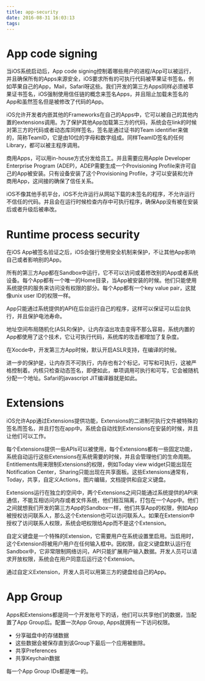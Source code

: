 ```yaml
---
title: app-security
date: 2016-08-31 16:03:13
tags:
---
```

# App code signing

当iOS系统启动后，App code
signing控制着哪些用户的进程/App可以被运行，并且确保所有的Apps来源安全，iOS要求所有的可执行代码被苹果证书签名，例如苹果自己的App，Mail，Safari呀这些。我们开发的第三方Apps同样必须被苹果证书签名，iOS强制使用信任链的概念来签名Apps，并且阻止加载未签名的App和虽然签名但是被修改了代码的App。

iOS允许开发者内嵌其他的Frameworks在自己的Apps中，它可以被自己的其他内置的extensions调用。为了保护其他App加载第三方的代码，系统会在link的时候对第三方的代码或者动态库同样签名，签名是通过证书的Team identifier来做的，简称TeamID，它是由10位的字母和数字组成。同样TeamID签名的任何Library，都可以被主程序调用。

商用Apps，可以用in-house方式分发给员工。并且需要应用Apple Developer Enterprise Program (ADEP)，ADEP需要生成一个Provisioning Profile来许可自己的App被安装。只有设备安装了这个Provisioning Profile，才可以安装和允许商用App，这间接的确保了信任关系。

iOS不像其他手机平台，iOS不允许运行从网站下载的未签名的程序，不允许运行不信任的代码。并且会在运行时候检查内存中可执行程序，确保App没有被在安装后或者升级后被串改。

# Runtime process security

在iOS
App被签名验证之后，iOS会强行使用安全机制来保护，不让其他App影响自己或者影响别的App。

所有的第三方App都在Sandbox中运行，它不可以访问或着修改别的App或者系统设备。每个App都有一个唯一的Home目录，当App被安装的时候。他们只能使用系统提供的服务来访问没有权限的部分。每个App都有一个key value pair，这就像unix user ID的权限一样。

App只能通过系统提供的API在后台运行自己的程序，这样可以保证可以后台执行，并且保护电池寿命。

地址空间布局随机化(ASLR)保护，让内存溢出攻击变得不那么容易，系统内置的App都使用了这个技术，它让可执行代码，系统库的攻击都增加了复杂度。

在Xocde中，开发第三方App时候，默认开启ASLR支持，在编译的时候。

进一步的保护是，让内存页不可执行，内存也有2个标记，可写和可执行，这被严格控制着。内核只检查动态签名，即便如此，单项调用可执行和可写，它会被随机分配一个地址。Safari的javascript JIT编译器就是如此。

# Extensions

iOS允许App通过Extensions提供功能，Extensions的二进制可执行文件被特殊的签名而签名，并且打包在app中。系统会自动找到Extensions在安装的时候，并且让他们可以工作。

每个Extensions提供一些APIs可以被使用，每个Extensions都有一些固定功能，系统自动运行这些Extensions在系统需要的时候，并且会管理他们的生命周期。Entitlements用来限制Extensions的权限，例如Today view widget只能出现在Notification Center，Sharing只能出现在共享面板。这些Extensions通常有，Today，共享，自定义Actions，图片编辑，文档提供和自定义键盘。

Extensions运行在独立的空间中，两个Extensions之间只能通过系统提供的API来通信，不能互相访问内存或者文件系统，他们相互隔离，打包在一个App中。他们之间就想我们开发的第三方App的Sandbox一样，他们共享App的权限，例如App被授权访问联系人，那么这个Extension也可以访问联系人。如果在Extension中授权了访问联系人权限，系统会吧权限给App而不是这个Extension。

自定义键盘是一个特殊的Extension，它需要用户在系统设置里启用。当启用时，这个Extension将被用户用户在任何输入框中。因权限，自定义键盘默认运行在Sandbox中，它非常限制网络访问，API只能扩展用户输入数据。开发人员可以请求开放权限，系统会在用户同意后运行这个Extension。

通过自定义Extension，开发人员可以用第三方的键盘给自己的App。

# App Group

Apps和Extensions都是同一个开发账号下的话，他们可以共享他们的数据，当配置了App Group后。配置一次App Group, Apps就拥有一下访问权限。

* 分享磁盘中的存储数据
* 这些数据会被保存直到该Group下最后一个应用被删除。
* 共享Preferences
* 共享Keychain数据

每一个App Group IDs都是唯一的。

